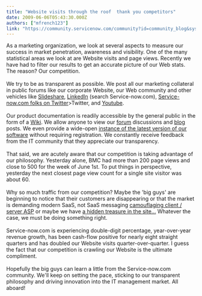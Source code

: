 ```yaml
---
title: "Website visits through the roof  thank you competitors"
date: 2009-06-06T05:43:30.000Z
authors: ["mfrench123"]
link: "https://community.servicenow.com/community?id=community_blog&sys_id=350daaa5dbd0dbc01dcaf3231f9619e9"
---
```

<p>As a marketing organization, we look at several aspects to measure our success in market penetration, awareness and visibility. One of the many statistical areas we look at are Website visits and page views. Recently we have had to filter our results to get an accurate picture of our Web stats. The reason? Our competition. <br /><br />We try to be as transparent as possible. We post all our marketing collateral in public forums like our corporate Website, our Web community and other vehicles like <a title="w.slideshare.net/search/slideshow?q=+service-now.com&submit=post&searchfrom=header&x=44&y=14" href="http://www.slideshare.net/search/slideshow?q=+service-now.com&amp;submit=post&amp;searchfrom=header&amp;x=44&amp;y=14">Slideshare</a>, <a title="w.linkedin.com/" href="http://www.linkedin.com/">LinkedIn</a> (search Service-now.com), <a title="glauser/blog/2008/11/14/2127" href="/community?id=community_blog&sys_id=039dae69dbd0dbc01dcaf3231f961927">Service-now.com folks on Twitter</a>&gt;Twitter, and <a title="w.youtube.com/user/OnDemandITSM" href="http://www.youtube.com/user/OnDemandITSM">Youtube</a>. <br /><br />Our product documentation is readily accessible by the general public in the form of a <a title="ki.service-now.com/index.php?title=Main_Page" href="http://wiki.service-now.com/index.php?title=Main_Page">Wiki</a>. We allow anyone to view our <a title="mmunity.service-now.com/forum" href="http://community.service-now.com/forum">forum</a> discussions and <a title="mmunity.service-now.com/blog" href="http://community.service-now.com/blog">blog</a> posts. We even provide a wide-open <a title="w.service-now.com/what-we-do/demo/" href="http://www.service-now.com/what-we-do/demo/">instance of the latest version of our software</a> without requiring registration. We constantly receive feedback from the IT community that they appreciate our transparency. <br /><br />That said, we are acutely aware that our competition is taking advantage of our philosophy. Yesterday alone, BMC had more than 200 page views and close to 500 for the week of June 1st. To put things in perspective, yesterday the next closest page view count for a single site visitor was about 60. <br /><br />Why so much traffic from our competition? Maybe the 'big guys' are beginning to notice that their customers are disappearing or that the market is demanding modern SaaS, not SaaS messaging <a title="t.ly/d4ZJg" href="http://bit.ly/d4ZJg">camouflaging client / server ASP</a> or maybe we have <a title="itter.com/rglauser/statuses/1427455842" href="http://twitter.com/rglauser/statuses/1427455842">a hidden treasure in the site...</a> Whatever the case, we must be doing something right. <br /><br />Service-now.com is experiencing double-digit percentage, year-over-year revenue growth, has been cash-flow positive for nearly eight straight quarters and has doubled our Website visits quarter-over-quarter. I guess the fact that our competition is crawling our Website is the ultimate compliment. <br /><br />Hopefully the big guys can learn a little from the Service-now.com community. We'll keep on setting the pace, sticking to our transparent philosophy and driving innovation into the IT management market. All aboard!</p>